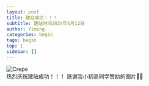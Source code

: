 ```yaml
---
layout: post
title: 建站成功！！！
subtitle: 建站时间2024年6月12日
author: Yiming
categories: begin
tags: begin
top: 1
sidebar: []
---
```


![Crepe](https://github.com/Yiming9137/Yiming9137.github.io/assets/images/banners/home.jpeg)
<br>
热烈庆祝建站成功！！！
感谢我小初高同学赞助的图片🤪🤪
